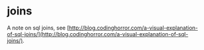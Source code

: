 joins
=====

A note on sql joins, see [http://blog.codinghorror.com/a-visual-explanation-of-sql-joins/](http://blog.codinghorror.com/a-visual-explanation-of-sql-joins/).
